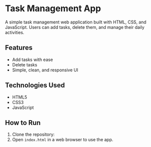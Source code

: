 # Task Management App

A simple task management web application built with HTML, CSS, and JavaScript. Users can add tasks, delete them, and manage their daily activities.

## Features
- Add tasks with ease
- Delete tasks
- Simple, clean, and responsive UI

## Technologies Used
- HTML5
- CSS3
- JavaScript

## How to Run
1. Clone the repository:
2. Open `index.html` in a web browser to use the app.

